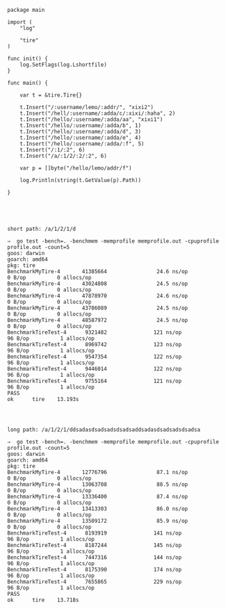     package main
    
    import (
    	"log"
    	
    	"tire"
    )
    
    func init() {
    	log.SetFlags(log.Lshortfile)
    }
    
    func main() {
    	
    	var t = &tire.Tire{}
    	
    	t.Insert("/:username/lemo/:addr/", "xixi2")
    	t.Insert("/hell/:username/:adda/c/:xixi/:haha", 2)
    	t.Insert("/hello/:username/:adda/aa", "xixi1")
    	t.Insert("/hello/:username/:adda/b", 1)
    	t.Insert("/hello/:username/:adda/d", 3)
    	t.Insert("/hello/:username/:adda/e", 4)
    	t.Insert("/hello/:username/:adda/:f", 5)
    	t.Insert("/:1/:2", 6)
    	t.Insert("/a/:1/2/:2/:2", 6)
    	
    	var p = []byte("/hello/lemo/addr/f")
    	
    	log.Println(string(t.GetValue(p).Path))
    	
    }
    
    
    
    
    
    short path: /a/1/2/1/d
    
    ⇒  go test -bench=. -benchmem -memprofile memprofile.out -cpuprofile profile.out -count=5
    goos: darwin
    goarch: amd64
    pkg: tire
    BenchmarkMyTire-4       41385664                24.6 ns/op             0 B/op          0 allocs/op
    BenchmarkMyTire-4       43024808                24.5 ns/op             0 B/op          0 allocs/op
    BenchmarkMyTire-4       47878970                24.6 ns/op             0 B/op          0 allocs/op
    BenchmarkMyTire-4       43786089                24.5 ns/op             0 B/op          0 allocs/op
    BenchmarkMyTire-4       48587972                24.5 ns/op             0 B/op          0 allocs/op
    BenchmarkTireTest-4      9321482               121 ns/op              96 B/op          1 allocs/op
    BenchmarkTireTest-4      8969742               123 ns/op              96 B/op          1 allocs/op
    BenchmarkTireTest-4      9547354               122 ns/op              96 B/op          1 allocs/op
    BenchmarkTireTest-4      9446014               122 ns/op              96 B/op          1 allocs/op
    BenchmarkTireTest-4      9755164               121 ns/op              96 B/op          1 allocs/op
    PASS
    ok      tire    13.193s
    
    
    
    
    long path: /a/1/2/1/ddsadasdsadsadsdsadsaddsadasdsadsadsdsadsa
    
    ⇒  go test -bench=. -benchmem -memprofile memprofile.out -cpuprofile profile.out -count=5
    goos: darwin
    goarch: amd64
    pkg: tire
    BenchmarkMyTire-4       12776796                87.1 ns/op             0 B/op          0 allocs/op
    BenchmarkMyTire-4       13063708                88.5 ns/op             0 B/op          0 allocs/op
    BenchmarkMyTire-4       13336400                87.4 ns/op             0 B/op          0 allocs/op
    BenchmarkMyTire-4       13413303                86.0 ns/op             0 B/op          0 allocs/op
    BenchmarkMyTire-4       13509172                85.9 ns/op             0 B/op          0 allocs/op
    BenchmarkTireTest-4      8193919               141 ns/op              96 B/op          1 allocs/op
    BenchmarkTireTest-4      8187244               145 ns/op              96 B/op          1 allocs/op
    BenchmarkTireTest-4      7447316               144 ns/op              96 B/op          1 allocs/op
    BenchmarkTireTest-4      8175390               174 ns/op              96 B/op          1 allocs/op
    BenchmarkTireTest-4      7655865               229 ns/op              96 B/op          1 allocs/op
    PASS
    ok      tire    13.718s

